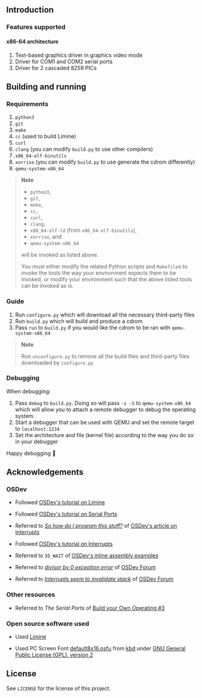 ## Introduction

### Features supported

#### x86-64 architecture

1. Text-based graphics driver in graphics video mode
1. Driver for COM1 and COM2 serial ports
1. Driver for 2 cascaded 8259 PICs

## Building and running

### Requirements

1. `python3`
1. `git`
1. `make`
1. `cc` (used to build Limine)
1. `curl`
1. `clang` (you can modify `build.py` to use other compilers)
1. `x86_64-elf-binutils`
1. `xorriso` (you can modify `build.py` to use generate the cdrom differently)
1. `qemu-system-x86_64`

> **Note**
> 
> - `python3`,
> - `git`,
> - `make`,
> - `cc`,
> - `curl`,
> - `clang`,
> - `x86_64-elf-ld` (from `x86_64-elf-binutils`),
> - `xorriso`,  and
> - `qemu-system-x86_64`
> 
> will be invoked as listed above.
> 
> You must either modify the related Python scripts and `Makefile`s to invoke the tools the way your environment expects them to be invoked, or modify your environment such that the above listed tools can be invoked as is.

### Guide

1. Run `configure.py` which will download all the necessary third-party files
1. Run `build.py` which will build and produce a cdrom
1. Pass `run` to `build.py` if you would like the cdrom to be ran with `qemu-system-x86_64`

> **Note**
> 
> Run `unconfigure.py` to remove all the build files and third-party files downloaded by `configure.py`

### Debugging

When debugging:

1. Pass `debug` to `build.py`. Doing so will pass `-s -S` to `qemu-system-x86_64` which will allow you to attach a remote debugger to debug the operating system.
1. Start a debugger that can be used with QEMU and set the remote target to `localhost:1234`
1. Set the architecture and file (kernel file) according to the way you do so in your debugger

Happy debugging 🎉

## Acknowledgements

### OSDev

- Followed [OSDev's tutorial on Limine](https://wiki.osdev.org/Limine_Bare_Bones)

- Followed [OSDev's tutorial on Serial Ports](https://wiki.osdev.org/Serial_Ports)

- Referred to [*So how do I program this stuff?*](https://wiki.osdev.org/Interrupts#So_how_do_I_program_this_stuff?) of [OSDev's article on Interrupts](https://wiki.osdev.org/Interrupts)

- Followed [OSDev's tutorial on Interrupts](https://wiki.osdev.org/Interrupts_Tutorial)

- Referred to `IO_WAIT` of [OSDev's inline assembly examples](https://wiki.osdev.org/Inline_Assembly/Examples#IO_WAIT)

- Referred to [*divisor by 0 exception error*](https://f.osdev.org/viewtopic.php?t=8885) of [OSDev Forum](https://f.osdev.org/)

- Referred to [*Interrupts seem to invalidate stack*](https://f.osdev.org/viewtopic.php?t=56425) of [OSDev Forum](https://f.osdev.org/)

### Other resources

- Referred to *The Serial Ports* of [Build your Own Operating #3](https://gayan1999malinda.medium.com/build-your-own-operating-system-2-410b1ff759ae)

### Open source software used

- Used [Limine](https://github.com/limine-bootloader/limine)

- Used PC Screen Font [default8x16.psfu](https://github.com/legionus/kbd/blob/master/data/consolefonts/default8x16.psfu) from [kbd](https://github.com/legionus/kbd) under [GNU General Public License (GPL), version 2](https://github.com/legionus/kbd/blob/master/LICENSE)

## License

See `LICENSE` for the license of this project.

